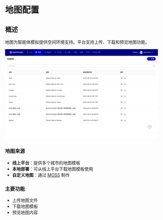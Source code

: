 # 地图配置

## 概述
地图为智能体模拟提供空间环境支持。平台支持上传、下载和预览地图功能。

![profile](../_static/webui-zh/map.png) 

### 地图来源
- **线上平台**：提供多个城市的地图模板
- **本地部署**：可从线上平台下载地图模板使用
- **自定义地图**：通过 [MOSS](https://moss.fiblab.net/) 制作

### 主要功能
- 上传地图文件
- 下载地图模板  
- 预览地图内容
